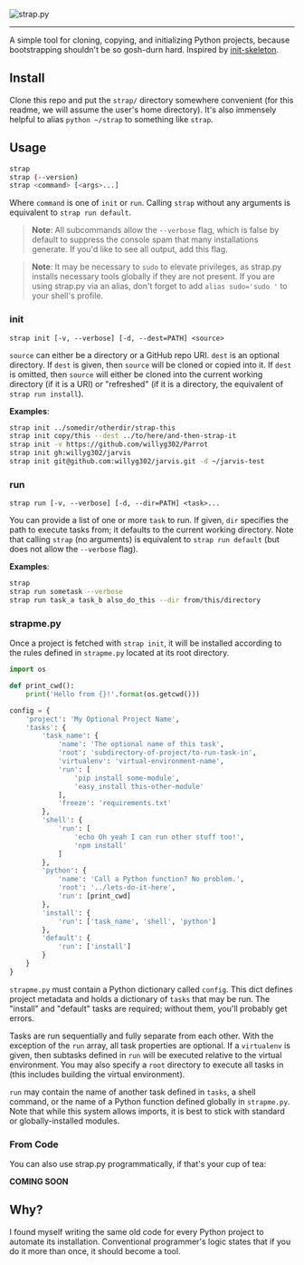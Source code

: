 ![strap.py](https://rawgit.com/willyg302/strap.py/master/strap-logo.svg "There's a snake in mah boot!")

---

A simple tool for cloning, copying, and initializing Python projects, because bootstrapping shouldn't be so gosh-durn hard. Inspired by [init-skeleton](https://github.com/paulmillr/init-skeleton).

## Install

Clone this repo and put the `strap/` directory somewhere convenient (for this readme, we will assume the user's home directory). It's also immensely helpful to alias `python ~/strap` to something like `strap`.

## Usage

```bash
strap
strap (--version)
strap <command> [<args>...]
```

Where `command` is one of `init` or `run`. Calling `strap` without any arguments is equivalent to `strap run default`.

> **Note**: All subcommands allow the `--verbose` flag, which is false by default to suppress the console spam that many installations generate. If you'd like to see all output, add this flag.

> **Note**: It may be necessary to `sudo` to elevate privileges, as strap.py installs necessary tools globally if they are not present. If you are using strap.py via an alias, don't forget to add `alias sudo='sudo '` to your shell's profile.

### init

`strap init [-v, --verbose] [-d, --dest=PATH] <source>`

`source` can either be a directory or a GitHub repo URI. `dest` is an optional directory. If `dest` is given, then `source` will be cloned or copied into it. If `dest` is omitted, then `source` will either be cloned into the current working directory (if it is a URI) or "refreshed" (if it is a directory, the equivalent of `strap run install`).

**Examples**:

```bash
strap init ../somedir/otherdir/strap-this
strap init copy/this --dest ../to/here/and-then-strap-it
strap init -v https://github.com/willyg302/Parrot
strap init gh:willyg302/jarvis
strap init git@github.com:willyg302/jarvis.git -d ~/jarvis-test
```

### run

`strap run [-v, --verbose] [-d, --dir=PATH] <task>...`

You can provide a list of one or more `task` to run. If given, `dir` specifies the path to execute tasks from; it defaults to the current working directory. Note that calling `strap` (no arguments) is equivalent to `strap run default` (but does not allow the `--verbose` flag).

**Examples**:

```bash
strap
strap run sometask --verbose
strap run task_a task_b also_do_this --dir from/this/directory
```

### strapme.py

Once a project is fetched with `strap init`, it will be installed according to the rules defined in `strapme.py` located at its root directory.

```python
import os

def print_cwd():
    print('Hello from {}!'.format(os.getcwd()))

config = {
    'project': 'My Optional Project Name',
    'tasks': {
        'task_name': {
            'name': 'The optional name of this task',
            'root': 'subdirectory-of-project/to-run-task-in',
            'virtualenv': 'virtual-environment-name',
            'run': [
                'pip install some-module',
                'easy_install this-other-module'
            ],
            'freeze': 'requirements.txt'
        },
        'shell': {
            'run': [
                'echo Oh yeah I can run other stuff too!',
                'npm install'
            ]
        },
        'python': {
            'name': 'Call a Python function? No problem.',
            'root': '../lets-do-it-here',
            'run': [print_cwd]
        },
        'install': {
            'run': ['task_name', 'shell', 'python']
        },
        'default': {
            'run': ['install']
        }
    }
}
```

`strapme.py` must contain a Python dictionary called `config`. This dict defines project metadata and holds a dictionary of `tasks` that may be run. The "install" and "default" tasks are required; without them, you'll probably get errors.

Tasks are run sequentially and fully separate from each other. With the exception of the `run` array, all task properties are optional. If a `virtualenv` is given, then subtasks defined in `run` will be executed relative to the virtual environment. You may also specify a `root` directory to execute all tasks in (this includes building the virtual environment).

`run` may contain the name of another task defined in `tasks`, a shell command, or the name of a Python function defined globally in `strapme.py`. Note that while this system allows imports, it is best to stick with standard or globally-installed modules.

### From Code

You can also use strap.py programmatically, if that's your cup of tea:

**COMING SOON**

## Why?

I found myself writing the same old code for every Python project to automate its installation. Conventional programmer's logic states that if you do it more than once, it should become a tool.